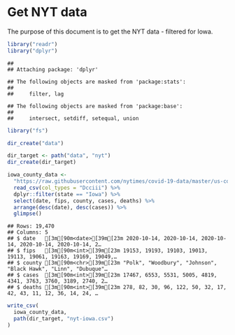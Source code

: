 Get NYT data
================

The purpose of this document is to get the NYT data - filtered for Iowa.

``` r
library("readr")
library("dplyr")
```

    ## 
    ## Attaching package: 'dplyr'

    ## The following objects are masked from 'package:stats':
    ## 
    ##     filter, lag

    ## The following objects are masked from 'package:base':
    ## 
    ##     intersect, setdiff, setequal, union

``` r
library("fs")
```

``` r
dir_create("data")

dir_target <- path("data", "nyt")
dir_create(dir_target)
```

``` r
iowa_county_data <- 
  "https://raw.githubusercontent.com/nytimes/covid-19-data/master/us-counties.csv" %>%
  read_csv(col_types = "Dcciii") %>%
  dplyr::filter(state == "Iowa") %>%
  select(date, fips, county, cases, deaths) %>%
  arrange(desc(date), desc(cases)) %>%
  glimpse()
```

    ## Rows: 19,470
    ## Columns: 5
    ## $ date   [3m[90m<date>[39m[23m 2020-10-14, 2020-10-14, 2020-10-14, 2020-10-14, 2020-10-14, 2…
    ## $ fips   [3m[90m<int>[39m[23m 19153, 19193, 19103, 19013, 19113, 19061, 19163, 19169, 19049,…
    ## $ county [3m[90m<chr>[39m[23m "Polk", "Woodbury", "Johnson", "Black Hawk", "Linn", "Dubuque"…
    ## $ cases  [3m[90m<int>[39m[23m 17467, 6553, 5531, 5005, 4819, 4341, 3763, 3760, 3189, 2740, 2…
    ## $ deaths [3m[90m<int>[39m[23m 278, 82, 30, 96, 122, 50, 32, 17, 42, 43, 11, 12, 36, 14, 24, …

``` r
write_csv(
  iowa_county_data,
  path(dir_target, "nyt-iowa.csv")
)
```
